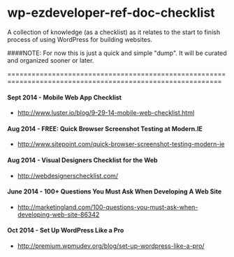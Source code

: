 wp-ezdeveloper-ref-doc-checklist
================================

A collection of knowledge (as a checklist) as it relates to the start to finish process of using WordPress for building websites.


####NOTE: For now this is just a quick and simple "dump". It will be curated and organized sooner or later.

===========================================================================================================

#### Sept 2014 - Mobile Web App Checklist
- http://www.luster.io/blog/9-29-14-mobile-web-checklist.html

#### Aug 2014 - FREE: Quick Browser Screenshot Testing at Modern.IE
- http://www.sitepoint.com/quick-browser-screenshot-testing-modern-ie


#### Aug 2014 - Visual Designers Checklist for the Web
- http://webdesignerschecklist.com/


#### June 2014 - 100+ Questions You Must Ask When Developing A Web Site
- http://marketingland.com/100-questions-you-must-ask-when-developing-web-site-86342

#### Oct 2014 - Set Up WordPress Like a Pro
- http://premium.wpmudev.org/blog/set-up-wordpress-like-a-pro/
